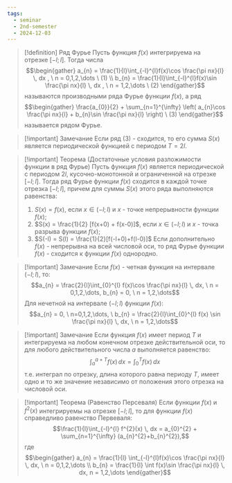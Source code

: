 ```yaml
---
tags:
  - seminar
  - 2nd-semester
  - 2024-12-03
---
```


> [!definition] Ряд Фурье
> Пусть функция $f(x)$ интегрируема на отрезке $[-l; l]$. Тогда числа 
> $$\begin{gather}
a_{n} = \frac{1}{l}\int_{-l}^{l}f(x)\cos \frac{\pi nx}{l} \, dx , \ n = 0,1,2,\dots \ (1) \\
b_{n} = \frac{1}{l}\int_{-l}^{l}f(x)\sin \frac{\pi nx}{l} \, dx , \ n = 1,2,\dots \ (2)
\end{gather}$$
> называются производными ряда Фурье функции $f(x)$, а ряд 
> $$\begin{gather}
\frac{a_{0}}{2} + \sum_{n=1}^{\infty} \left( a_{n}\cos \frac{\pi nx}{l} + b_{n}\sin \frac{\pi nx}{l} \right) \ (3)
\end{gather}$$
> называется рядом Фурье.

> [!important] Замечание
> Если ряд $(3)$ - сходится, то его сумма $S(x)$ является периодической функцией с периодом $T = 2l$.

> [!important] Теорема (Достаточные условия разложимости функции в ряд Фурье)
> Пусть функция $f(x)$ является периодической с периодом $2l$, кусочно-монотонной и ограниченной на отрезке $[-l; l]$. Тогда ряд Фурье функции $f(x)$ сходится в каждой точке отрезка $[-l;l]$, причем для суммы $S(x)$ этого ряда выполняются равенства:
> 1. $S(x) = f(x)$, если $x \in (-l; l)$ и $x$ - точке непрерывности функции $f(x)$;
> 2. $S(x) = \frac{1}{2} [f(x+0) + f(x-0)]$, если $x \in (-l; l)$ и $x$ - точка разрыва функции $f(x)$;
> 3. $S(-l) = S(l) = \frac{1}{2}[f(-l+0)+f(l-0)]$
> Если дополнительно $f(x)$ - непрерывна на всей числовой оси, то ряд Фурье функции $f(x)$ - сходится к функции $f(x)$ однородно.

> [!important] Замечание
> Если $f(x)$ - четная функция на интервале $(-l;l)$, то:
> $$a_{n} = \frac{2}{l}\int_{0}^{l} f(x)\cos \frac{\pi nx}{l} \, dx, \ n = 0,1,2,\dots, b_{n} = 0, \ n = 1,2,\dots$$
> Для нечетной на интервале $(-l;l)$ функции $f(x)$:
> $$a_{n} = 0, \ n=0,1,2,\dots, \ b_{n} = \frac{2}{l}\int_{0}^{l} f(x) \sin \frac{\pi nx}{l} \, dx, \ n = 1,2,\dots$$

> [!important] Замечание
> Если функция $f(x)$ имеет период $T$ и интегрируема на любом конечном отрезке действительной оси, то для любого действительного числа $a$ выполняется равенство:
> $$\int_{a}^{a+T}f(x) \, dx = \int_{0}^{T} f(x) \, dx$$
> т.е. интеграл по отрезку, длина которого равна периоду $T$, имеет одно и то же значение независимо от положения этого отрезка на числовой оси.

> [!important] Теорема (Равенство Персеваля)
> Если функции $f(x)$ и $f^{2}(x)$ интегрируемы на отрезке $[-l;l]$, то для функции $f(x)$ справедливо равенство Первеваля:
> $$\frac{1}{l}\int_{-l}^{l} f^{2}(x) \, dx = a_{0}^{2} + \sum_{n=1}^{\infty} (a_{n}^{2}+b_{n}^{2}),$$
> где 
> $$\begin{gather}
a_{n} = \frac{1}{l} \int_{-l}^{l}f(x)\cos \frac{\pi nx}{l} \, dx, \ n = 0,1,2,\dots \\
b_{n} = \frac{1}{l} \int f(x)\sin \frac{\pi nx}{l} \, dx, n = 1,2,\dots
\end{gather}$$

